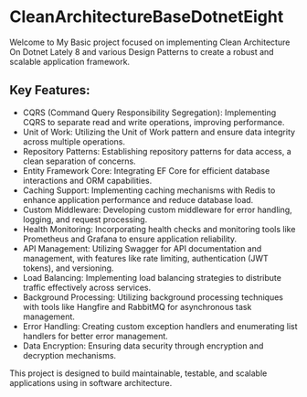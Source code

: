 # CleanArchitectureBaseDotnetEight

 
Welcome to My Basic project focused on implementing Clean Architecture On Dotnet Lately 8 and various Design Patterns to create a robust and scalable application framework.

## Key Features:

- CQRS (Command Query Responsibility Segregation): Implementing CQRS to separate read and write operations, improving performance.
- Unit of Work: Utilizing the Unit of Work pattern and ensure data integrity across multiple operations.
- Repository Patterns: Establishing repository patterns for data access, a clean separation of concerns.
- Entity Framework Core: Integrating EF Core for efficient database interactions and ORM capabilities.
- Caching Support: Implementing caching mechanisms with Redis to enhance application performance and reduce database load.
- Custom Middleware: Developing custom middleware for error handling, logging, and request processing.
- Health Monitoring: Incorporating health checks and monitoring tools like Prometheus and Grafana to ensure application reliability.
- API Management: Utilizing Swagger for API documentation and management,  with features like rate limiting, authentication (JWT tokens), and versioning.
- Load Balancing: Implementing load balancing strategies to distribute traffic effectively across services.
- Background Processing: Utilizing background processing techniques with tools like Hangfire and RabbitMQ for asynchronous task management.
- Error Handling: Creating custom exception handlers and enumerating list handlers for better error management.
- Data Encryption: Ensuring data security through encryption and decryption mechanisms.

This project is designed to build maintainable, testable, and scalable applications using  in software architecture. 

